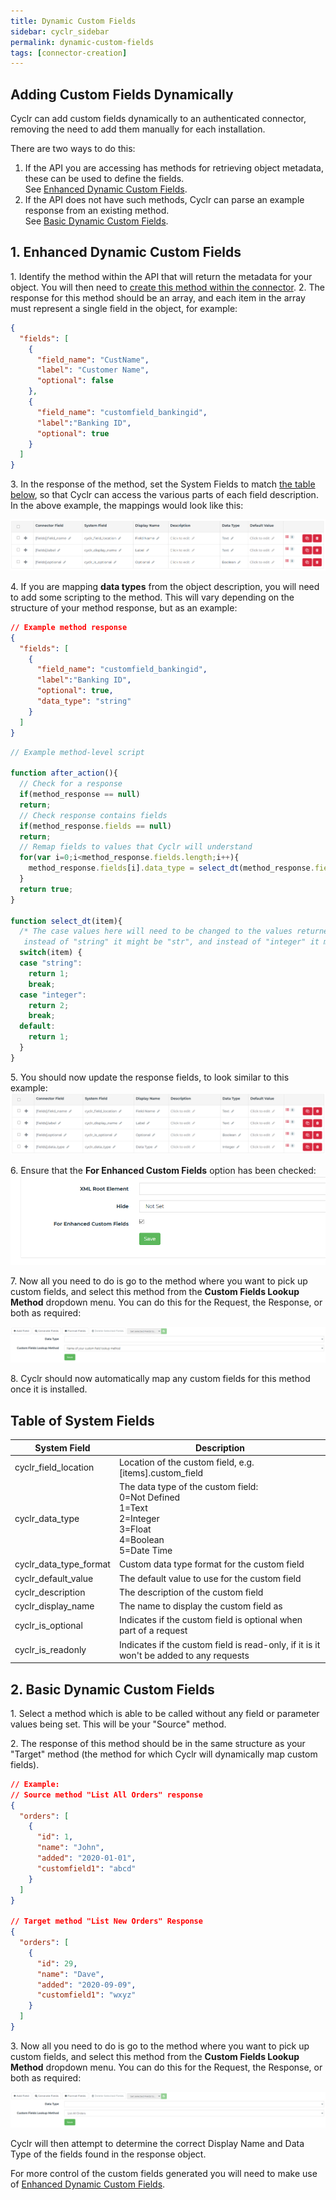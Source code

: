 ```yaml
---
title: Dynamic Custom Fields
sidebar: cyclr_sidebar
permalink: dynamic-custom-fields
tags: [connector-creation]
---
```


Adding Custom Fields Dynamically
----------------------------------

Cyclr can add custom fields dynamically to an authenticated connector, removing the need to add them manually for each installation.

There are two ways to do this:

1. If the API you are accessing has methods for retrieving object metadata, these can be used to define the fields.  <br>See [Enhanced Dynamic Custom Fields](#Enhanced).
2. If the API does not have such methods, Cyclr can parse an example response from an existing method. <br>See [Basic Dynamic Custom Fields](#Basic).

<a name="Enhanced">1. Enhanced Dynamic Custom Fields</a>
----------------------
1\. Identify the method within the API that will return the metadata for your object.  You will then need to [create this method within the connector](./connector-methods).
2\. The response for this method should be an array, and each item in the array must represent a single field in the object, for example:
```json
{
  "fields": [
    {
      "field_name": "CustName",
      "label": "Customer Name",
      "optional": false
    },
    {
      "field_name": "customfield_bankingid",
      "label":"Banking ID",
      "optional": true
    }
  ]
}
```
3\. In the response of the method, set the System Fields to match [the table below](#systemfields), so that Cyclr can access the various parts of each field description.  In the above example, the mappings would look like this:

![](./images/basic-mappings.png)

4\. If you are mapping **data types** from the object description, you will need to add some scripting to the method.  This will vary depending on the structure of your method response, but as an example:
```json
// Example method response
{
  "fields": [
    {
      "field_name": "customfield_bankingid",
      "label":"Banking ID",
      "optional": true,
      "data_type": "string"
    }
  ]
}
```

```javascript
// Example method-level script

function after_action(){
  // Check for a response
  if(method_response == null)
  return;
  // Check response contains fields
  if(method_response.fields == null)
  return;
  // Remap fields to values that Cyclr will understand
  for(var i=0;i<method_response.fields.length;i++){
    method_response.fields[i].data_type = select_dt(method_response.fields[i].data_type);
  }
  return true;
}

function select_dt(item){
  /* The case values here will need to be changed to the values returned by your method, so
   instead of "string" it might be "str", and instead of "integer" it might be "int32".*/
  switch(item) {
  case "string":
    return 1;
    break;
  case "integer":
    return 2;
    break;
  default:
    return 1;
  }
}
```

5\. You should now update the response fields, to look similar to this example:
![](./images/basic-mappings-with-dt.png)

6\. Ensure that the **For Enhanced Custom Fields** option has been checked:
![](./images/for-enhanced-custom-fields.png)

7\. Now all you need to do is go to the method where you want to pick up custom fields, and select this method from the **Custom Fields Lookup Method** dropdown menu.  You can do this for the Request, the Response, or both as required:

![](./images/dynamic_custom_fields_image_2.png)

8\. Cyclr should now automatically map any custom fields for this method once it is installed.

## <a name="systemfields"></a>Table of System Fields

System Field | Description
--- | ---
cyclr_field_location | Location of the custom field, e.g. [items].custom_field
cyclr_data_type | The data type of the custom field:<br>0=Not Defined<br>1=Text<br>2=Integer<br>3=Float<br>4=Boolean<br>5=Date Time
cyclr_data_type_format | Custom data type format for the custom field
cyclr_default_value | The default value to use for the custom field
cyclr_description | The description of the custom field
cyclr_display_name | The name to display the custom field as
cyclr_is_optional | Indicates if the custom field is optional when part of a request
cyclr_is_readonly | Indicates if the custom field is read-only, if it is it won't be added to any requests

<a name="Basic">2. Basic Dynamic Custom Fields</a>
----------------------
1\. Select a method which is able to be called without any field or parameter values being set.  This will be your "Source" method.

2\. The response of this method should be in the same structure as your "Target" method (the method for which Cyclr will dynamically map custom fields).

```json
// Example:
// Source method "List All Orders" response
{
  "orders": [
    {
      "id": 1,
      "name": "John",
      "added": "2020-01-01",
      "customfield1": "abcd"
    }
  ]
}

// Target method "List New Orders" Response
{
  "orders": [
    {
      "id": 29,
      "name": "Dave",
      "added": "2020-09-09",
      "customfield1": "wxyz"
    }
  ]
}
```
3\. Now all you need to do is go to the method where you want to pick up custom fields, and select this method from the **Custom Fields Lookup Method** dropdown menu.  You can do this for the Request, the Response, or both as required:

![](./images/dynamic_custom_fields_image_1.png)

Cyclr will then attempt to determine the correct Display Name and Data Type of the fields found in the response object.

For more control of the custom fields generated you will need to make use of [Enhanced Dynamic Custom Fields](#Enhanced).
